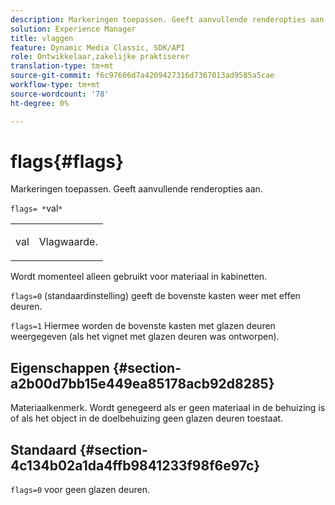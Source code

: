 ```yaml
---
description: Markeringen toepassen. Geeft aanvullende renderopties aan.
solution: Experience Manager
title: vlaggen
feature: Dynamic Media Classic, SDK/API
role: Ontwikkelaar,zakelijke praktiserer
translation-type: tm+mt
source-git-commit: f6c97606d7a4209427316d7367013ad9585a5cae
workflow-type: tm+mt
source-wordcount: '78'
ht-degree: 0%

---
```



# flags{#flags}

Markeringen toepassen. Geeft aanvullende renderopties aan.

`flags= *`val`*`

<table id="simpletable_00B21BD9E47E4D2FB0042CB507431916"> 
 <tr class="strow"> 
  <td class="stentry"> <p><span class="varname"> val</span> </p> </td> 
  <td class="stentry"> <p>Vlagwaarde. </p></td> 
 </tr> 
</table>

Wordt momenteel alleen gebruikt voor materiaal in kabinetten.

`flags=0` (standaardinstelling) geeft de bovenste kasten weer met effen deuren.

`flags=1` Hiermee worden de bovenste kasten met glazen deuren weergegeven (als het vignet met glazen deuren was ontworpen).

## Eigenschappen {#section-a2b00d7bb15e449ea85178acb92d8285}

Materiaalkenmerk. Wordt genegeerd als er geen materiaal in de behuizing is of als het object in de doelbehuizing geen glazen deuren toestaat.

## Standaard {#section-4c134b02a1da4ffb9841233f98f6e97c}

`flags=0` voor geen glazen deuren.
